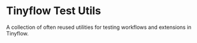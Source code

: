 # Tinyflow Test Utils

A collection of often reused utilities for testing workflows and extensions in Tinyflow.
